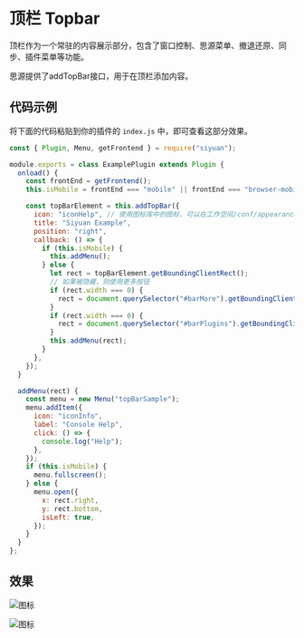 # 顶栏 Topbar

顶栏作为一个常驻的内容展示部分，包含了窗口控制、思源菜单、撤退还原、同步、插件菜单等功能。

思源提供了addTopBar接口，用于在顶栏添加内容。

## 代码示例

将下面的代码粘贴到你的插件的 `index.js` 中，即可查看这部分效果。

```javascript
const { Plugin, Menu, getFrontend } = require("siyuan");

module.exports = class ExamplePlugin extends Plugin {
  onload() {
    const frontEnd = getFrontend();
    this.isMobile = frontEnd === "mobile" || frontEnd === "browser-mobile";

    const topBarElement = this.addTopBar({
      icon: "iconHelp", // 使用图标库中的图标，可以在工作空间/conf/appearance/icons/index.html中查看内置图标
      title: "Siyuan Example",
      position: "right",
      callback: () => {
        if (this.isMobile) {
          this.addMenu();
        } else {
          let rect = topBarElement.getBoundingClientRect();
          // 如果被隐藏，则使用更多按钮
          if (rect.width === 0) {
            rect = document.querySelector("#barMore").getBoundingClientRect();
          }
          if (rect.width === 0) {
            rect = document.querySelector("#barPlugins").getBoundingClientRect();
          }
          this.addMenu(rect);
        }
      },
    });
  }

  addMenu(rect) {
    const menu = new Menu("topBarSample");
    menu.addItem({
      icon: "iconInfo",
      label: "Console Help",
      click: () => {
        console.log("Help");
      },
    });
    if (this.isMobile) {
      menu.fullscreen();
    } else {
      menu.open({
        x: rect.right,
        y: rect.bottom,
        isLeft: true,
      });
    }
  }
};
```

## 效果

![图标](/static/user-interface/topbar-1.png)

![图标](/static/user-interface/topbar-2.png)
